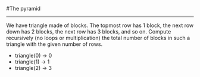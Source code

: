 #The pyramid

----

We have triangle made of blocks. The topmost row has 1 block, the next row down
has 2 blocks, the next row has 3 blocks, and so on. Compute recursively (no loops
or multiplication) the total number of blocks in such a triangle with the given number
of rows.

- triangle(0) → 0
- triangle(1) → 1
- triangle(2) → 3